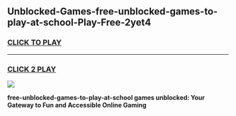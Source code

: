 
## Unblocked-Games-free-unblocked-games-to-play-at-school-Play-Free-2yet4
<h3>
<a href="https://premium76.site?title=free-unblocked-games-to-play-at-school&ref=09A">CLICK TO PLAY</a></h3>
<hr>

<h3>
<a href="https://premium76.site?title=free-unblocked-games-to-play-at-school&ref=09A">CLICK 2 PLAY</a>
  
</h3>

<a href="https://premium76.site?title=free-unblocked-games-to-play-at-school&ref=09A"><img src="https://clearcache.store/games.png"></a>


**free-unblocked-games-to-play-at-school games unblocked: Your Gateway to Fun and Accessible Online Gaming**

